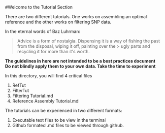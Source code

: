 #Welcome to the Tutorial Section

There are two different tutorials.  One works on assembling an optimal reference and the other works on filtering SNP data.

In the eternal words of Baz Luhrman:

> Advice is a form of nostalgia. Dispensing it is a way of fishing the past from the disposal, wiping it off, painting over the > ugly parts and recycling it for more than it's worth.

**The guidelines in here are not intended to be a best practices document**
**Do not blindly apply them to your own data.  Take the time to experiment**

In this directory, you will find 4 critical files

1. RefTut
2. FilterTut
3. Filtering Tutorial.md
4. Reference Assembly Tutorial.md

The tutorials can be experienced in two different formats:

1.  Executable text files to be view in the terminal
2.  Github formated .md files to be viewed through github.

